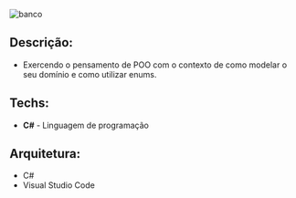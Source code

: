 ![banco](https://user-images.githubusercontent.com/6175226/107309350-07ce4100-6a69-11eb-8376-eb414997c44e.gif)

## Descrição:

- Exercendo o pensamento de POO com o contexto de como modelar o seu domínio e como utilizar enums.

## Techs:

- **C#** - Linguagem de programação

## Arquitetura:

- C# 
- Visual Studio Code
